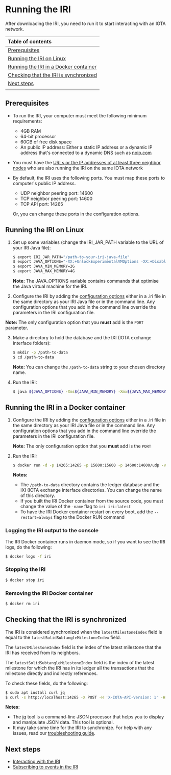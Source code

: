 # Running the IRI

After downloading the IRI, you need to run it to start interacting with an IOTA network.

| **Table of contents**                  |        
| :------------------- |
|[Prerequisites](#prerequisites)|
|[Running the IRI on Linux](#running-the-iri-on-linux)|
|[Running the IRI in a Docker container](#running-the-iri-in-a-docker-container)|
|[Checking that the IRI is synchronized](#checking-that-the-iri-is-synchronized)
|[Next steps](#next-steps)|
||

## Prerequisites

* To run the IRI, your computer must meet the following minimum requirements:
    * 4GB RAM
    * 64-bit processor
    * 60GB of free disk space
    * An public IP address: Either a static IP address or a dynamic IP address that's connected to a dynamic DNS such as [noip.com](https://www.noip.com/remote-access)

* You must have the [URLs or the IP addresses of at least three neighbor nodes](/how-to-guides/finding-neighbors.md) who are also running the IRI on the same IOTA network

* By default, the IRI uses the following ports. You must map these ports to computer's public IP address.
    * UDP neighbor peering port: 14600
    * TCP neighbor peering port: 14600
    * TCP API port: 14265

    Or, you can change these ports in the configuration options.

## Running the IRI on Linux

1. Set up some variables (change the IRI_JAR_PATH variable to the URL of your IRI Java file):

    ```bash
    $ export IRI_JAR_PATH="/path-to-your-iri-java-file"
    $ export JAVA_OPTIONS="-XX:+UnlockExperimentalVMOptions -XX:+DisableAttachMechanism -XX:InitiatingHeapOccupancyPercent=60 -XX:G1MaxNewSizePercent=75 -XX:MaxGCPauseMillis=10000 -XX:+UseG1GC"
    $ export JAVA_MIN_MEMORY=2G
    $ export JAVA_MAX_MEMORY=4G
    ```

    **Note:** The JAVA_OPTIONS variable contains commands that optimise the Java virtual machine for the IRI.
2. Configure the IRI by adding the [configuration options](/references/iri-configuration-options.md) either in a .iri file in the same directory as your IRI Java file or in the command line. Any configuration options that you add in the command line override the parameters in the IRI configuration file.

**Note:** The only configuration option that you **must** add is the `PORT` parameter.

3. Make a directory to hold the database and the IXI (IOTA exchange interface folders):

    ```bash
    $ mkdir -p /path-to-data
    $ cd /path-to-data
    ```

    **Note:** You can change the `/path-to-data` string to your chosen directory name.

4. Run the IRI:

    ```bash
    $ java ${JAVA_OPTIONS} -Xms${JAVA_MIN_MEMORY} -Xmx${JAVA_MAX_MEMORY} -Djava.net.preferIPv4Stack=true -jar ${IRI_JAR_PATH}
    ```

## Running the IRI in a Docker container

1. Configure the IRI by adding the [configuration options](/references/iri-configuration-options.md) either in a .iri file in the same directory as your IRI Java file or in the command line. Any configuration options that you add in the command line override the parameters in the IRI configuration file.

    **Note:** The only configuration option that you **must** add is the `PORT`
2. Run the IRI:

    ```bash
    $ docker run -d -p 14265:14265 -p 15600:15600 -p 14600:14600/udp -v /path/to/data:/iri/data --name iri iotaledger/iri:latest --remote -p 14265
    ```

    **Notes:**
    * The `/path-to-data` directory contains the ledger database and the IXI (IOTA exchange interface directories. You can change the name of this directory.
    * If you built the IRI Docker container from the source code, you must change the value of the `-name` flag to `iri iri:latest`
    * To have the IRI Docker container restart on every boot, add the `--restart=always` flag to the Docker RUN command

### Logging the IRI output to the console

The IRI Docker container runs in daemon mode, so if you want to see the IRI logs, do the following:
    
```bash
$ docker logs -f iri
```
### Stopping the IRI

```bash
$ docker stop iri
```

### Removing the IRI Docker container

```bash
$ docker rm iri
```

## Checking that the IRI is synchronized

The IRI is considered synchronized when the `latestMilestoneIndex` field is equal to the `latestSolidSubtangleMilestoneIndex` field.

The `latestMilestoneIndex` field is the index of the latest milestone that the IRI has received from its neighbors.

The `latestSolidSubtangleMilestoneIndex` field is the index of the latest milestone for which the IRI has in its ledger all the transactions that the milestone directly and indirectly references.

To check these fields, do the following:

```bash
$ sudo apt install curl jq
$ curl -s http://localhost:14265 -X POST -H 'X-IOTA-API-Version: 1' -H 'Content-Type: application/json' -d '{"command": "getNodeInfo"}' | jq
```

**Notes:**
* The [jq](https://stedolan.github.io/jq/) tool is a command-line JSON processor that helps you to display and manipulate JSON data. This tool is optional.
* It may take some time for the IRI to synchronize. For help with any issues, read our [troubleshooting guide](/how-to-guides/troubleshooting-the-iri.md).

## Next steps

* [Interacting with the IRI](/how-to-guides/interacting-with-the-iri.md)
* [Subscribing to events in the IRI](/how-to-guides/subscribing-to-events-in-the-iri.md)


